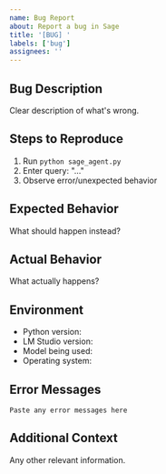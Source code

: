 ```yaml
---
name: Bug Report
about: Report a bug in Sage
title: '[BUG] '
labels: ['bug']
assignees: ''
---
```


## Bug Description
Clear description of what's wrong.

## Steps to Reproduce
1. Run `python sage_agent.py`
2. Enter query: "..."
3. Observe error/unexpected behavior

## Expected Behavior
What should happen instead?

## Actual Behavior
What actually happens?

## Environment
- Python version: 
- LM Studio version:
- Model being used:
- Operating system:

## Error Messages
```
Paste any error messages here
```

## Additional Context
Any other relevant information.